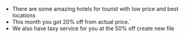 - There are some amazing hotels for tourist with low price and best locations
- This month you got 20% off from actual price.`
- We also have taxy service for you at the 50% off
create new file
